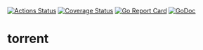 [![Actions Status](https://github.com/bodgit/torrent/workflows/build/badge.svg)](https://github.com/bodgit/torrent/actions)
[![Coverage Status](https://coveralls.io/repos/github/bodgit/torrent/badge.svg?branch=master)](https://coveralls.io/github/bodgit/torrent?branch=master)
[![Go Report Card](https://goreportcard.com/badge/github.com/bodgit/torrent)](https://goreportcard.com/report/github.com/bodgit/torrent)
[![GoDoc](https://godoc.org/github.com/bodgit/torrent?status.svg)](https://godoc.org/github.com/bodgit/torrent)

torrent
=======
